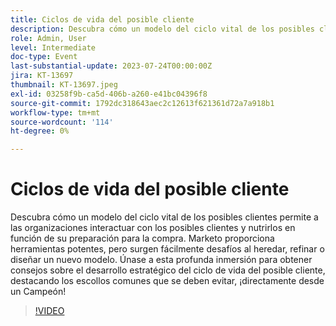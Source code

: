 ```yaml
---
title: Ciclos de vida del posible cliente
description: Descubra cómo un modelo del ciclo vital de los posibles clientes permite a las organizaciones interactuar con los posibles clientes y nutrirlos en función de su preparación para la compra. Marketo proporciona herramientas potentes, pero surgen fácilmente desafíos al heredar, refinar o diseñar un nuevo modelo. Únase a esta profunda inmersión para obtener consejos sobre el desarrollo estratégico del ciclo de vida del posible cliente, destacando los escollos comunes que se deben evitar, ¡directamente desde un Campeón!
role: Admin, User
level: Intermediate
doc-type: Event
last-substantial-update: 2023-07-24T00:00:00Z
jira: KT-13697
thumbnail: KT-13697.jpeg
exl-id: 03258f9b-ca5d-406b-a260-e41bc04396f8
source-git-commit: 1792dc318643aec2c12613f621361d72a7a918b1
workflow-type: tm+mt
source-wordcount: '114'
ht-degree: 0%

---
```


# Ciclos de vida del posible cliente

Descubra cómo un modelo del ciclo vital de los posibles clientes permite a las organizaciones interactuar con los posibles clientes y nutrirlos en función de su preparación para la compra. Marketo proporciona herramientas potentes, pero surgen fácilmente desafíos al heredar, refinar o diseñar un nuevo modelo. Únase a esta profunda inmersión para obtener consejos sobre el desarrollo estratégico del ciclo de vida del posible cliente, destacando los escollos comunes que se deben evitar, ¡directamente desde un Campeón!

>[!VIDEO](https://video.tv.adobe.com/v/3421711/?learn=on)
